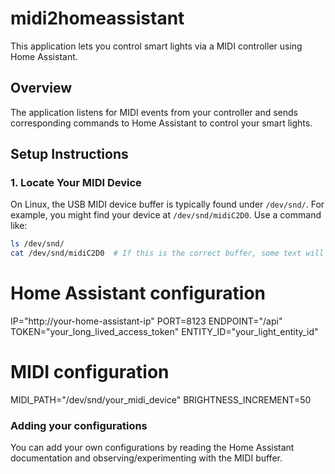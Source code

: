 # midi2homeassistant

This application lets you control smart lights via a MIDI controller using Home Assistant.

## Overview

The application listens for MIDI events from your controller and sends corresponding commands to Home Assistant to control your smart lights.

## Setup Instructions

### 1. Locate Your MIDI Device

On Linux, the USB MIDI device buffer is typically found under `/dev/snd/`. For example, you might find your device at `/dev/snd/midiC2D0`. Use a command like:

```bash
ls /dev/snd/
cat /dev/snd/midiC2D0  # If this is the correct buffer, some text will appear whenever you press a key on your MIDI device.
```

# Home Assistant configuration

IP="http://your-home-assistant-ip"
PORT=8123
ENDPOINT="/api"
TOKEN="your_long_lived_access_token"
ENTITY_ID="your_light_entity_id"

# MIDI configuration

MIDI_PATH="/dev/snd/your_midi_device"
BRIGHTNESS_INCREMENT=50

### Adding your configurations

You can add your own configurations by reading the Home Assistant documentation and observing/experimenting with the MIDI buffer.
